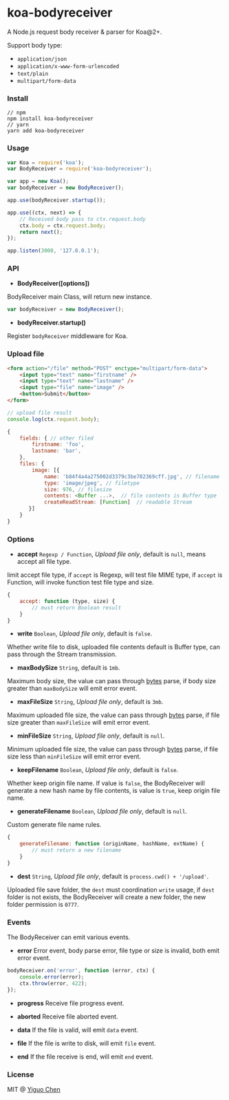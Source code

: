 # koa-bodyreceiver

A Node.js request body receiver & parser for Koa@2+.

Support body type:

* `application/json`
* `application/x-www-form-urlencoded`
* `text/plain`
* `multipart/form-data`

### Install

```
// npm
npm install koa-bodyreceiver
// yarn
yarn add koa-bodyreceiver
```

### Usage

```javascript
var Koa = require('koa');
var BodyReceiver = require('koa-bodyreceiver');

var app = new Koa();
var bodyReceiver = new BodyReceiver();

app.use(bodyReceiver.startup());

app.use((ctx, next) => {
	// Received body pass to ctx.request.body
	ctx.body = ctx.request.body;
	return next();
});

app.listen(3000, '127.0.0.1');
```

### API

* **BodyReceiver([options])**

BodyReceiver main Class, will return new instance.

```javascript
var bodyReceiver = new BodyReceiver();
```

* **bodyReceiver.startup()** 

Register `bodyReceiver` middleware for Koa.


### Upload file

```html
<form action="/file" method="POST" enctype="multipart/form-data">
    <input type="text" name="firstname" />
    <input type="text" name="lastname" />
    <input type="file" name="image" />
    <button>Submit</button>
</form>
```

```javascript
// upload file result
console.log(ctx.request.body);

{
    fields: { // other filed
        firstname: 'foo',
        lastname: 'bar',
    },
    files: {
        image: [{
            name: 'b84f4a4a275002d3379c3be782369cff.jpg', // filename
            type: 'image/jpeg', // filetype
            size: 976, // filesize
            contents: <Buffer ...>,  // file contents is Buffer type
            createReadStream: [Function]  // readable Stream
	   }]
	}
}
```

### Options

* **accept** `Regexp / Function`, *Upload file only*, default is `null`, means accept all file type.

limit accept file type, if `accept` is Regexp, will test file MIME type, if `accept` is Function, will invoke function test file type and size.

```javascript
{
	accept: function (type, size) {
		// must return Boolean result
	}
}
``` 

* **write** `Boolean`, *Upload file only*, default is `false`.

Whether write file to disk, uploaded file contents default is Buffer type, can pass through the Stream transmission.

* **maxBodySize** `String`, default is `1mb`.

Maximum body size, the value can pass through [bytes](https://github.com/visionmedia/bytes.js) parse, if body size greater than `maxBodySize` will emit error event.

* **maxFileSize** `String`, *Upload file only*, default is `3mb`.

Maximum uploaded file size, the value can pass through [bytes](https://github.com/visionmedia/bytes.js) parse, if file size greater than `maxFileSize` will emit error event.

* **minFileSize** `String`, *Upload file only*, default is `null`.

Minimum uploaded file size, the value can pass through [bytes](https://github.com/visionmedia/bytes.js) parse, if file size less than `minFileSize` will emit error event.

* **keepFilename** `Boolean`, *Upload file only*, default is `false`.

Whether keep origin file name. If value is `false`, the BodyReceiver will generate a new hash name by file contents, is value is `true`, keep origin file name.

* **generateFilename** `Boolean`, *Upload file only*, default is `null`.

Custom generate file name rules.

```javascript
{
	generateFilename: function (originName, hashName, extName) {
		// must return a new filename
	}
}
```

* **dest** `String`, *Upload file only*, default is `process.cwd() + '/upload'`.

Uploaded file save folder, the `dest` must coordination `write` usage, if `dest`  folder is not exists, the BodyReceiver will create a new folder, the new folder permission is `0777`.

### Events

The BodyReceiver can emit various events.

* **error** Error event, body parse error, file type or size is invalid, both emit error event.

```javascript
bodyReceiver.on('error', function (error, ctx) {
	console.error(error);
	ctx.throw(error, 422);
});
```

* **progress** Receive file progress event.

* **aborted** Receive file aborted event.

* **data** If the file is valid, will emit `data` event.

* **file** If the file is write to disk, will emit `file` event.

* **end** If the file receive is end, will emit `end` event.


### License

MIT @ [Yiguo Chen](https://github.com/chenmnkken)